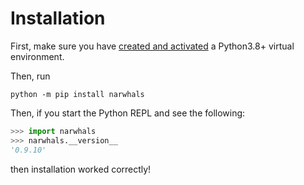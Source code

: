 # Installation

First, make sure you have [created and activated](https://docs.python.org/3/library/venv.html) a Python3.8+ virtual environment.

Then, run
```console
python -m pip install narwhals
```

Then, if you start the Python REPL and see the following:
```python
>>> import narwhals
>>> narwhals.__version__
'0.9.10'
```
then installation worked correctly!
